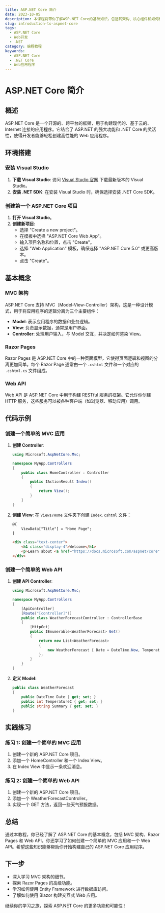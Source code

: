```yaml
---
title: ASP.NET Core 简介
date: 2023-10-05
description: 本课程将带你了解ASP.NET Core的基础知识，包括其架构、核心组件和如何构建现代Web应用程序。
slug: introduction-to-aspnet-core
tags:
  - ASP.NET Core
  - Web开发
  - .NET
category: 编程教程
keywords:
  - ASP.NET Core
  - .NET Core
  - Web应用程序
---
```


# ASP.NET Core 简介

## 概述

ASP.NET Core 是一个开源的、跨平台的框架，用于构建现代的、基于云的、Internet 连接的应用程序。它结合了 ASP.NET 的强大功能和 .NET Core 的灵活性，使得开发者能够轻松创建高性能的 Web 应用程序。

## 环境搭建

### 安装 Visual Studio

1. **下载 Visual Studio**: 访问 [Visual Studio 官网](https://visualstudio.microsoft.com/) 下载最新版本的 Visual Studio。
2. **安装 .NET SDK**: 在安装 Visual Studio 时，确保选择安装 .NET Core SDK。

### 创建第一个 ASP.NET Core 项目

1. **打开 Visual Studio**。
2. **创建新项目**:
   - 选择 "Create a new project"。
   - 在模板中选择 "ASP.NET Core Web App"。
   - 输入项目名称和位置，点击 "Create"。
   - 选择 "Web Application" 模板，确保选择 "ASP.NET Core 5.0" 或更高版本。
   - 点击 "Create"。

## 基本概念

### MVC 架构

ASP.NET Core 支持 MVC（Model-View-Controller）架构，这是一种设计模式，用于将应用程序的逻辑分离为三个主要组件：

- **Model**: 表示应用程序的数据和业务逻辑。
- **View**: 负责显示数据，通常是用户界面。
- **Controller**: 处理用户输入，与 Model 交互，并决定如何渲染 View。

### Razor Pages

Razor Pages 是 ASP.NET Core 中的一种页面模型，它使得页面逻辑和视图的分离更加简单。每个 Razor Page 通常由一个 `.cshtml` 文件和一个对应的 `.cshtml.cs` 文件组成。

### Web API

Web API 是 ASP.NET Core 中用于构建 RESTful 服务的框架。它允许你创建 HTTP 服务，这些服务可以被各种客户端（如浏览器、移动应用）调用。

## 代码示例

### 创建一个简单的 MVC 应用

1. **创建 Controller**:
   ```csharp
   using Microsoft.AspNetCore.Mvc;

   namespace MyApp.Controllers
   {
       public class HomeController : Controller
       {
           public IActionResult Index()
           {
               return View();
           }
       }
   }
   ```

2. **创建 View**:
   在 `Views/Home` 文件夹下创建 `Index.cshtml` 文件：
   ```html
   @{
       ViewData["Title"] = "Home Page";
   }

   <div class="text-center">
       <h1 class="display-4">Welcome</h1>
       <p>Learn about <a href="https://docs.microsoft.com/aspnet/core">building Web apps with ASP.NET Core</a>.</p>
   </div>
   ```

### 创建一个简单的 Web API

1. **创建 API Controller**:
   ```csharp
   using Microsoft.AspNetCore.Mvc;

   namespace MyApp.Controllers
   {
       [ApiController]
       [Route("[controller]")]
       public class WeatherForecastController : ControllerBase
       {
           [HttpGet]
           public IEnumerable<WeatherForecast> Get()
           {
               return new List<WeatherForecast>
               {
                   new WeatherForecast { Date = DateTime.Now, TemperatureC = 20, Summary = "Sunny" }
               };
           }
       }
   }
   ```

2. **定义 Model**:
   ```csharp
   public class WeatherForecast
   {
       public DateTime Date { get; set; }
       public int TemperatureC { get; set; }
       public string Summary { get; set; }
   }
   ```

## 实践练习

### 练习 1: 创建一个简单的 MVC 应用

1. 创建一个新的 ASP.NET Core 项目。
2. 添加一个 HomeController 和一个 Index View。
3. 在 Index View 中显示一条欢迎消息。

### 练习 2: 创建一个简单的 Web API

1. 创建一个新的 ASP.NET Core 项目。
2. 添加一个 WeatherForecastController。
3. 实现一个 GET 方法，返回一些天气预报数据。

## 总结

通过本教程，你已经了解了 ASP.NET Core 的基本概念，包括 MVC 架构、Razor Pages 和 Web API。你还学习了如何创建一个简单的 MVC 应用和一个 Web API。希望这些知识能够帮助你开始构建自己的 ASP.NET Core 应用程序。

## 下一步

- 深入学习 MVC 架构的细节。
- 探索 Razor Pages 的高级功能。
- 学习如何使用 Entity Framework 进行数据库访问。
- 了解如何使用 Blazor 构建交互式 Web 应用。

继续你的学习之旅，探索 ASP.NET Core 的更多功能和可能性！